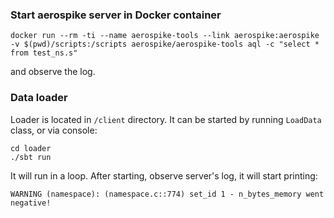 ### Start aerospike server in Docker container
```
docker run --rm -ti --name aerospike-tools --link aerospike:aerospike -v $(pwd)/scripts:/scripts aerospike/aerospike-tools aql -c "select * from test_ns.s"
```
and observe the log.
### Data loader
Loader is located in `/client` directory. It can be started by running `LoadData` class, or via console:
```
cd loader
./sbt run
```
It will run in a loop. After starting, observe server's log, it will start printing:
```
WARNING (namespace): (namespace.c::774) set_id 1 - n_bytes_memory went negative!
```
